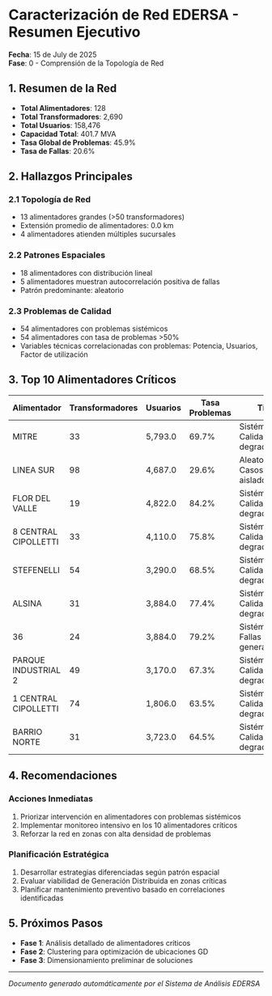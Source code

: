 # Caracterización de Red EDERSA - Resumen Ejecutivo

**Fecha**: 15 de July de 2025  
**Fase**: 0 - Comprensión de la Topología de Red

## 1. Resumen de la Red

- **Total Alimentadores**: 128
- **Total Transformadores**: 2,690
- **Total Usuarios**: 158,476
- **Capacidad Total**: 401.7 MVA
- **Tasa Global de Problemas**: 45.9%
- **Tasa de Fallas**: 20.6%

## 2. Hallazgos Principales

### 2.1 Topología de Red
- 13 alimentadores grandes (>50 transformadores)
- Extensión promedio de alimentadores: 0.0 km
- 4 alimentadores atienden múltiples sucursales

### 2.2 Patrones Espaciales
- 18 alimentadores con distribución lineal
- 5 alimentadores muestran autocorrelación positiva de fallas
- Patrón predominante: aleatorio

### 2.3 Problemas de Calidad
- 54 alimentadores con problemas sistémicos
- 54 alimentadores con tasa de problemas >50%
- Variables técnicas correlacionadas con problemas: Potencia, Usuarios, Factor de utilización

## 3. Top 10 Alimentadores Críticos

| Alimentador | Transformadores | Usuarios | Tasa Problemas | Tipo |
|------------|-----------------|----------|----------------|------|
| MITRE | 33 | 5,793.0 | 69.7% | Sistémico - Calidad degradada |
| LINEA SUR | 98 | 4,687.0 | 29.6% | Aleatorio - Casos aislados |
| FLOR DEL VALLE | 19 | 4,822.0 | 84.2% | Sistémico - Calidad degradada |
| 8 CENTRAL CIPOLLETTI | 33 | 4,110.0 | 75.8% | Sistémico - Calidad degradada |
| STEFENELLI | 54 | 3,290.0 | 68.5% | Sistémico - Calidad degradada |
| ALSINA | 31 | 3,884.0 | 77.4% | Sistémico - Calidad degradada |
| 36 | 24 | 3,884.0 | 79.2% | Sistémico - Fallas generalizadas |
| PARQUE INDUSTRIAL 2 | 49 | 3,170.0 | 67.3% | Sistémico - Calidad degradada |
| 1 CENTRAL CIPOLLETTI | 74 | 1,806.0 | 63.5% | Sistémico - Calidad degradada |
| BARRIO NORTE | 31 | 3,723.0 | 64.5% | Sistémico - Calidad degradada |

## 4. Recomendaciones

### Acciones Inmediatas
1. Priorizar intervención en alimentadores con problemas sistémicos
2. Implementar monitoreo intensivo en los 10 alimentadores críticos
3. Reforzar la red en zonas con alta densidad de problemas

### Planificación Estratégica
1. Desarrollar estrategias diferenciadas según patrón espacial
2. Evaluar viabilidad de Generación Distribuida en zonas críticas
3. Planificar mantenimiento preventivo basado en correlaciones identificadas

## 5. Próximos Pasos

- **Fase 1**: Análisis detallado de alimentadores críticos
- **Fase 2**: Clustering para optimización de ubicaciones GD
- **Fase 3**: Dimensionamiento preliminar de soluciones

---
*Documento generado automáticamente por el Sistema de Análisis EDERSA*
